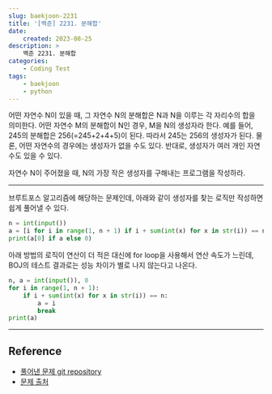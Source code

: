 ```yaml
---
slug: baekjoon-2231
title: '[백준] 2231. 분해합'
date:
    created: 2023-08-25
description: >
    백준 2231. 분해합
categories:
    - Coding Test
tags:
    - baekjoon
    - python
---
```


어떤 자연수 N이 있을 때, 그 자연수 N의 분해합은 N과 N을 이루는 각 자리수의 합을 의미한다. 어떤 자연수 M의 분해합이 N인 경우, M을 N의 생성자라 한다. 예를 들어, 245의 분해합은 256(=245+2+4+5)이 된다. 따라서 245는 256의 생성자가 된다. 물론, 어떤 자연수의 경우에는 생성자가 없을 수도 있다. 반대로, 생성자가 여러 개인 자연수도 있을 수 있다.

자연수 N이 주어졌을 때, N의 가장 작은 생성자를 구해내는 프로그램을 작성하라.  

<!-- more -->

---

브루트포스 알고리즘에 해당하는 문제인데, 아래와 같이 생성자를 찾는 로직만 작성하면 쉽게 풀어낼 수 있다.  

```python
n = int(input())
a = [i for i in range(1, n + 1) if i + sum(int(x) for x in str(i)) == n]
print(a[0] if a else 0)
```

아래 방법의 로직이 연산이 더 적은 대신에 for loop을 사용해서 연산 속도가 느린데, BOJ의 테스트 결과로는 성능 차이가 별로 나지 않는다고 나온다.  

```python
n, a = int(input()), 0
for i in range(1, n + 1):
    if i + sum(int(x) for x in str(i)) == n:
        a = i
        break
print(a)
```

---
## Reference
- [풀어낸 문제 git repository](https://github.com/djccnt15/coding_test)
- [문제 출처](https://www.acmicpc.net/problem/2231)